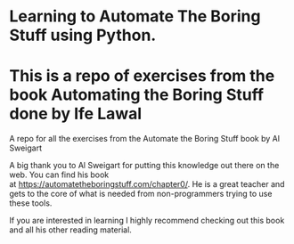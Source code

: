 # Learning to Automate The Boring Stuff using Python. 
# This is a repo of exercises from the book Automating the Boring Stuff done by Ife Lawal

A repo for all the exercises from the Automate the Boring Stuff book by Al Sweigart

A big thank you to Al Sweigart for putting this knowledge out there on the web. You can find his book at https://automatetheboringstuff.com/chapter0/. He is a great teacher and gets to the core of what is needed from non-programmers trying to use these tools.

If you are interested in learning I highly recommend checking out this book and all his other reading material.


